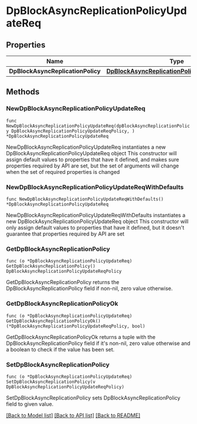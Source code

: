 # DpBlockAsyncReplicationPolicyUpdateReq

## Properties

Name | Type | Description | Notes
------------ | ------------- | ------------- | -------------
**DpBlockAsyncReplicationPolicy** | [**DpBlockAsyncReplicationPolicyUpdateReqPolicy**](DpBlockAsyncReplicationPolicyUpdateReqPolicy.md) |  | 

## Methods

### NewDpBlockAsyncReplicationPolicyUpdateReq

`func NewDpBlockAsyncReplicationPolicyUpdateReq(dpBlockAsyncReplicationPolicy DpBlockAsyncReplicationPolicyUpdateReqPolicy, ) *DpBlockAsyncReplicationPolicyUpdateReq`

NewDpBlockAsyncReplicationPolicyUpdateReq instantiates a new DpBlockAsyncReplicationPolicyUpdateReq object
This constructor will assign default values to properties that have it defined,
and makes sure properties required by API are set, but the set of arguments
will change when the set of required properties is changed

### NewDpBlockAsyncReplicationPolicyUpdateReqWithDefaults

`func NewDpBlockAsyncReplicationPolicyUpdateReqWithDefaults() *DpBlockAsyncReplicationPolicyUpdateReq`

NewDpBlockAsyncReplicationPolicyUpdateReqWithDefaults instantiates a new DpBlockAsyncReplicationPolicyUpdateReq object
This constructor will only assign default values to properties that have it defined,
but it doesn't guarantee that properties required by API are set

### GetDpBlockAsyncReplicationPolicy

`func (o *DpBlockAsyncReplicationPolicyUpdateReq) GetDpBlockAsyncReplicationPolicy() DpBlockAsyncReplicationPolicyUpdateReqPolicy`

GetDpBlockAsyncReplicationPolicy returns the DpBlockAsyncReplicationPolicy field if non-nil, zero value otherwise.

### GetDpBlockAsyncReplicationPolicyOk

`func (o *DpBlockAsyncReplicationPolicyUpdateReq) GetDpBlockAsyncReplicationPolicyOk() (*DpBlockAsyncReplicationPolicyUpdateReqPolicy, bool)`

GetDpBlockAsyncReplicationPolicyOk returns a tuple with the DpBlockAsyncReplicationPolicy field if it's non-nil, zero value otherwise
and a boolean to check if the value has been set.

### SetDpBlockAsyncReplicationPolicy

`func (o *DpBlockAsyncReplicationPolicyUpdateReq) SetDpBlockAsyncReplicationPolicy(v DpBlockAsyncReplicationPolicyUpdateReqPolicy)`

SetDpBlockAsyncReplicationPolicy sets DpBlockAsyncReplicationPolicy field to given value.



[[Back to Model list]](../README.md#documentation-for-models) [[Back to API list]](../README.md#documentation-for-api-endpoints) [[Back to README]](../README.md)


